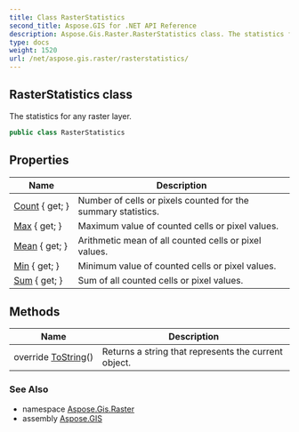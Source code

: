 ```yaml
---
title: Class RasterStatistics
second_title: Aspose.GIS for .NET API Reference
description: Aspose.Gis.Raster.RasterStatistics class. The statistics for any raster layer
type: docs
weight: 1520
url: /net/aspose.gis.raster/rasterstatistics/
---
```

## RasterStatistics class

The statistics for any raster layer.

```csharp
public class RasterStatistics
```

## Properties

| Name | Description |
| --- | --- |
| [Count](../../aspose.gis.raster/rasterstatistics/count/) { get; } | Number of cells or pixels counted for the summary statistics. |
| [Max](../../aspose.gis.raster/rasterstatistics/max/) { get; } | Maximum value of counted cells or pixel values. |
| [Mean](../../aspose.gis.raster/rasterstatistics/mean/) { get; } | Arithmetic mean of all counted cells or pixel values. |
| [Min](../../aspose.gis.raster/rasterstatistics/min/) { get; } | Minimum value of counted cells or pixel values. |
| [Sum](../../aspose.gis.raster/rasterstatistics/sum/) { get; } | Sum of all counted cells or pixel values. |

## Methods

| Name | Description |
| --- | --- |
| override [ToString](../../aspose.gis.raster/rasterstatistics/tostring/)() | Returns a string that represents the current object. |

### See Also

* namespace [Aspose.Gis.Raster](../../aspose.gis.raster/)
* assembly [Aspose.GIS](../../)


